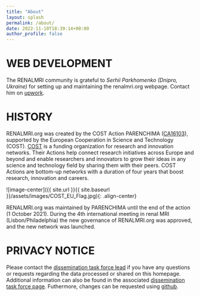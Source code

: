 ```yaml
---
title: "About"
layout: splash
permalink: /about/
date: 2022-11-10T18:39:14+00:00
author_profile: false
---
```


# WEB DEVELOPMENT

The RENALMRI community is grateful to *Serhii Parkhomenko (Dnipro, Ukraine)* for setting up and maintaining the renalmri.org webpage. Contact him on [upwork](https://www.upwork.com/freelancers/~01ebd40dbf6407cae2).

# HISTORY

RENALMRI.org was created by the COST Action PARENCHIMA ([CA16103](https://www.cost.eu/actions/CA16103/)), supported by the European Cooperation in Science and Technology (COST). [COST](https://www.cost.eu/) is a funding organization for research and innovation networks. Their Actions help connect research initiatives across Europe and beyond and enable researchers and innovators to grow their ideas in any science and technology field by sharing them with their peers. COST Actions are bottom-up networks with a duration of four years that boost research, innovation and careers. 

![image-center]({{ site.url }}{{ site.baseurl }}/assets/images/COST_EU_Flag.jpg){: .align-center}

RENALMRI.org was maintained by PARENCHIMA until the end of the action (1 October 2021). During the 4th international meeting in renal MRI (Lisbon/Philadelphia) the new governance of RENALMRI.org was approved, and the new network was launched. 

# PRIVACY NOTICE

Please contact the [dissemination task force lead](mailto:renalmri@gmail.com) if you have any questions or requests regarding the data processed or shared on this homepage. Additional information can also be found in the associated [dissemination task force page](http://renalmri.org/community/Dissemination/). Futhermore, changes can be requested using [github](https://github.com/renalmri-org/website.github.io/). 

